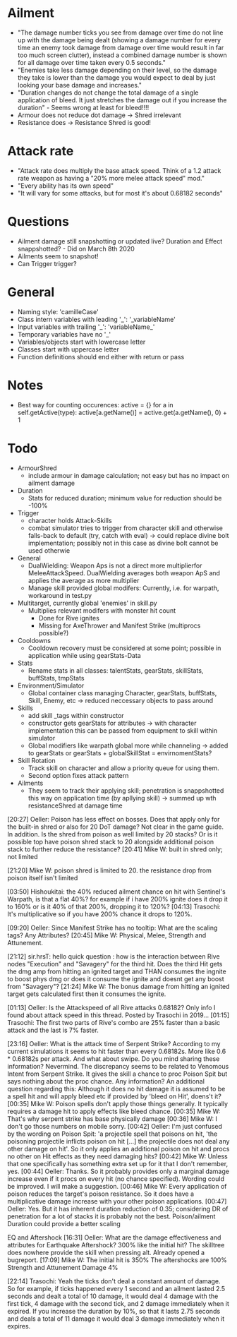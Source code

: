 # Ailment
* "The damage number ticks you see from damage over time do not line up with the damage being dealt (showing a damage number for every time an enemy took damage from damage over time would result in far too much screen clutter), instead a combined damage number is shown for all damage over time taken every 0.5 seconds."
* "Enemies take less damage depending on their level, so the damage they take is lower than the damage you would expect to deal by just looking your base damage and increases."
* "Duration changes do not change the total damage of a single application of bleed. It just stretches the damage out if you increase the duration" - Seems wrong at least for bleed!!!!
* Armour does not reduce dot damage -> Shred irrelevant
* Resistance does -> Resistance Shred is good!

# Attack rate
* "Attack rate does multiply the base attack speed. Think of a 1.2 attack rate weapon as having a "20% more melee attack speed" mod."
* "Every ability has its own speed"
* "It will vary for some attacks, but for most it's about 0.68182 seconds"

# Questions
* Ailment damage still snapshotting or updated live? Duration and Effect snappshotted? - Did on March 8th 2020
* Ailments seem to snapshot!
* Can Trigger trigger?

# General
* Naming style: 'camilleCase'
* Class intern variables with leading '\_': '\_variableName'
* Input variables with trailing '\_': 'variableName\_'
* Temporary variables have no '\_'
* Variables/objects start with lowercase letter
* Classes start with uppercase letter
* Function definitions should end either with return or pass

# Notes
* Best way for counting occurences:
  active = {}
  for a in self.getActive(type):
    active[a.getName()] = active.get(a.getName(), 0) + 1

# Todo
* ArmourShred
  * include armour in damage calculation; not easy but has no impact on ailment damage
* Duration
  * Stats for reduced duration; minimum value for reduction should be -100%
* Trigger
  * character holds Attack-Skills
  * combat simulator tries to trigger from character skill and otherwise falls-back to default (try, catch with eval)
   -> could replace divine bolt implementation; possibly not in this case as divine bolt cannot be used otherwie
* General
  * DualWielding: Weapon Aps is not a direct more multiplierfor MeleeAttackSpeed. DualWielding averages both weapon ApS and applies the average as more multiplier
  * Manage skill provided global modifers: Currently, i.e. for warpath, workaround in test.py
* Multitarget, currently global 'enemies' in skill.py
  * Multiplies relevant modifers with monster hit count
    * Done for Rive ignites
    * Missing for AxeThrower and Manifest Strike (multiprocs possible?)
* Cooldowns
  * Cooldown recovery must be considered at some point; possible in application while using gearStats-Data
* Stats
  * Rename stats in all classes: talentStats, gearStats, skillStats, buffStats, tmpStats
* Environment/Simulator
  * Global container class managing Character, gearStats, buffStats, Skill, Enemy, etc -> reduced neccessary objects to pass around
* Skills
  * add skill \_tags within constructor
  * constructor gets gearStats for attributes
   -> with character implementation this can be passed from equipment to skill within simulator
  * Global modifiers like warpath global more while channeling -> added to gearStats or gearStats + globalSkillStat = envirnomentStats?
* Skill Rotation
    * Track skill on character and allow a priority queue for using them.
    * Second option fixes attack pattern
* Ailments
  * They seem to track their applying skill; penetration is snappshotted this way on application time (by apllying skill) -> summed up wth resistanceShred at damage time

[20:27] Oeller: Poison has less effect on bosses. Does that apply only for the built-in shred or also for 20 DoT damage? Not clear in the game guide.
In addition. Is the shred from poison as well limited by 20 stacks? Or is it possible top have poison shred stack to 20 alongside additional poison stack to further reduce the resistance?
[20:41] Mike W: built in shred only; not limited

[21:20] Mike W: poison shred is limited to 20. the resistance drop from poison itself isn't limited

[03:50] Hishoukitai: the 40% reduced ailment chance on hit with Sentinel's Warpath, is that a flat 40%? for example if i have 200% ignite does it drop it to 160% or is it 40% of that 200%, dropping it to 120%?
[04:13] Trasochi: It's multiplicative so if you have 200% chance it drops to 120%.

[09:20] Oeller: Since Manifest Strike has no tooltip: What are the scaling tags? Any Attributes?
[20:45] Mike W: Physical, Melee, Strength and Attunement.

[21:12] sir.hrsT: hello quick question : how is the interaction between Rive nodes "Execution" and "Savagery" for the third hit. Does the third Hit gets the dmg amp from hitting an ignited target and THAN consumes the ingnite to boost phys dmg or does it consume the ignite and doesnt get any boost from "Savagery"?
[21:24] Mike W: The bonus damage from hitting an ignited target gets calculated first then it consumes the ignite.

[01:13] Oeller: Is the Attackspeed of all Rive attacks 0.68182? Only info I found about attack speed in this thread. Posted by Trasochi in 2019...
[01:15] Trasochi: The first two parts of Rive's combo are 25% faster than a basic attack and the last is 7% faster.

[23:16] Oeller: What is the attack time of Serpent Strike? According to my current simulations it seems to hit faster than every 0.68182s. More like 0.6 * 0.68182s per attack. And what about swipe. Do you mind sharing these information?
Nevermind. The discrepancy seems to be related to Venomous Intent from Serpent Strike. It gives the skill a chance to proc Poison Spit but says nothing about the proc chance. Any information? An additional question regarding this: Although it does no hit damage it is assumed to be a spell hit and will apply bleed etc if provided by 'bleed on Hit', doens't it?
[00:35] Mike W: Poison spells don't apply those things generally. It typically requires a damage hit to apply effects like bleed chance.
[00:35] Mike W: That's why serpent strike has base physically damage
[00:36] Mike W: I don't go those numbers on mobile sorry.
[00:42] Oeller: I'm just confused by the wording on Poison Spit: 'a projectile spell that poisons on hit,  'the poisoning projectile inflicts poison on hit [...] the projectile does not deal any other damage on hit'.
So it only applies an additional poison on hit and procs no other on Hit effects as they need damaging hits?
[00:42] Mike W: Unless that one specifically has something extra set up for it that I don't remember, yes.
[00:44] Oeller: Thanks. So it probably provides only a marginal damage increase even if it procs on every hit (no chance specified). Wording could be improved. I will make a suggestion.
[00:46] Mike W: Every application of poison reduces the target's poison resistance. So it does have a multiplicative damage increase with your other poison applications.
[00:47] Oeller: Yes. But it has inherent duration reduction of 0.35; considering DR  of penetration for a lot of stacks it is probably not the best. Poison/ailment Duration could provide a better scaling

EQ and Aftershock
[16:31] Oeller: What are the damage effectiveness and attributes for Earthquake Aftershock? 300% like the initial hit? The skilltree does nowhere provide the skill when pressing alt. Already opened a bugreport.
[17:09] Mike W: The initial hit is 350%
The aftershocks are 100%
Strength and Attunement Damage 4%

[22:14] Trasochi: Yeah the ticks don't deal a constant amount of damage. So for example, if ticks happened every 1 second and an ailment lasted 2.5 seconds and dealt a total of 10 damage, it would deal 4 damage with the first tick, 4 damage with the second tick, and 2 damage immediately when it expired. If you increase the duration by 10%, so that it lasts 2.75 seconds and deals a total of 11 damage it would deal 3 damage immediately when it expires.